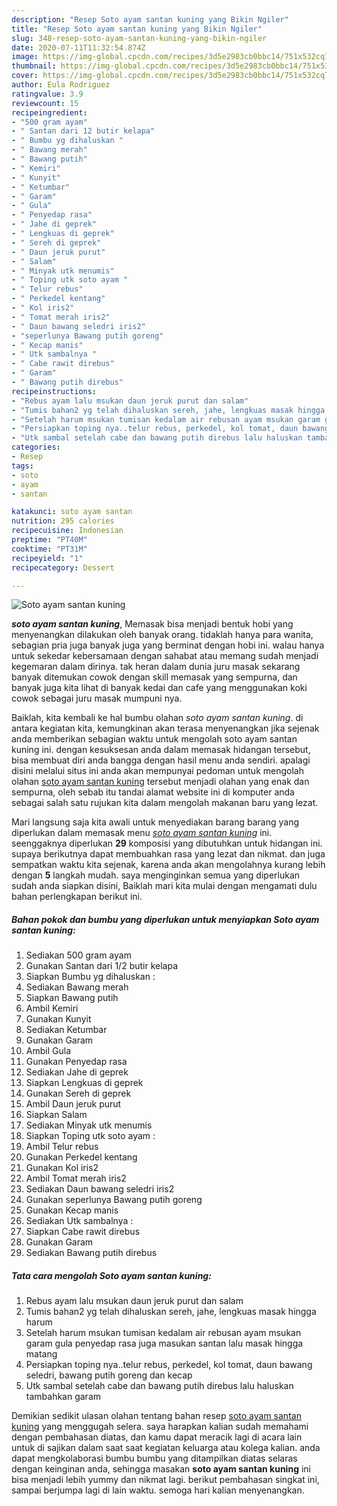 ```yaml
---
description: "Resep Soto ayam santan kuning yang Bikin Ngiler"
title: "Resep Soto ayam santan kuning yang Bikin Ngiler"
slug: 348-resep-soto-ayam-santan-kuning-yang-bikin-ngiler
date: 2020-07-11T11:32:54.874Z
image: https://img-global.cpcdn.com/recipes/3d5e2983cb0bbc14/751x532cq70/soto-ayam-santan-kuning-foto-resep-utama.jpg
thumbnail: https://img-global.cpcdn.com/recipes/3d5e2983cb0bbc14/751x532cq70/soto-ayam-santan-kuning-foto-resep-utama.jpg
cover: https://img-global.cpcdn.com/recipes/3d5e2983cb0bbc14/751x532cq70/soto-ayam-santan-kuning-foto-resep-utama.jpg
author: Eula Rodriguez
ratingvalue: 3.9
reviewcount: 15
recipeingredient:
- "500 gram ayam"
- " Santan dari 12 butir kelapa"
- " Bumbu yg dihaluskan "
- " Bawang merah"
- " Bawang putih"
- " Kemiri"
- " Kunyit"
- " Ketumbar"
- " Garam"
- " Gula"
- " Penyedap rasa"
- " Jahe di geprek"
- " Lengkuas di geprek"
- " Sereh di geprek"
- " Daun jeruk purut"
- " Salam"
- " Minyak utk menumis"
- " Toping utk soto ayam "
- " Telur rebus"
- " Perkedel kentang"
- " Kol iris2"
- " Tomat merah iris2"
- " Daun bawang seledri iris2"
- "seperlunya Bawang putih goreng"
- " Kecap manis"
- " Utk sambalnya "
- " Cabe rawit direbus"
- " Garam"
- " Bawang putih direbus"
recipeinstructions:
- "Rebus ayam lalu msukan daun jeruk purut dan salam"
- "Tumis bahan2 yg telah dihaluskan sereh, jahe, lengkuas masak hingga harum"
- "Setelah harum msukan tumisan kedalam air rebusan ayam msukan garam gula penyedap rasa juga masukan santan lalu masak hingga matang"
- "Persiapkan toping nya..telur rebus, perkedel, kol tomat, daun bawang seledri, bawang putih goreng dan kecap"
- "Utk sambal setelah cabe dan bawang putih direbus lalu haluskan tambahkan garam"
categories:
- Resep
tags:
- soto
- ayam
- santan

katakunci: soto ayam santan 
nutrition: 295 calories
recipecuisine: Indonesian
preptime: "PT40M"
cooktime: "PT31M"
recipeyield: "1"
recipecategory: Dessert

---
```



![Soto ayam santan kuning](https://img-global.cpcdn.com/recipes/3d5e2983cb0bbc14/751x532cq70/soto-ayam-santan-kuning-foto-resep-utama.jpg)

<b><i>soto ayam santan kuning</i></b>, Memasak bisa menjadi bentuk hobi yang menyenangkan dilakukan oleh banyak orang. tidaklah hanya para wanita, sebagian pria juga banyak juga yang berminat dengan hobi ini. walau hanya untuk sekedar kebersamaan dengan sahabat atau memang sudah menjadi kegemaran dalam dirinya. tak heran dalam dunia juru masak sekarang banyak ditemukan cowok dengan skill memasak yang sempurna, dan banyak juga kita lihat di banyak kedai dan cafe yang menggunakan koki cowok sebagai juru masak mumpuni nya.

Baiklah, kita kembali ke hal bumbu olahan <i>soto ayam santan kuning</i>. di antara kegiatan kita, kemungkinan akan terasa menyenangkan jika sejenak anda memberikan sebagian waktu untuk mengolah soto ayam santan kuning ini. dengan kesuksesan anda dalam memasak hidangan tersebut, bisa membuat diri anda bangga dengan hasil menu anda sendiri. apalagi disini melalui situs ini anda akan mempunyai pedoman untuk mengolah olahan <u>soto ayam santan kuning</u> tersebut menjadi olahan yang enak dan sempurna, oleh sebab itu tandai alamat website ini di komputer anda sebagai salah satu rujukan kita dalam mengolah makanan baru yang lezat.




Mari langsung saja kita awali untuk menyediakan barang barang yang diperlukan dalam memasak menu <u><i>soto ayam santan kuning</i></u> ini. seenggaknya diperlukan <b>29</b> komposisi yang dibutuhkan untuk hidangan ini. supaya berikutnya dapat membuahkan rasa yang lezat dan nikmat. dan juga sempatkan waktu kita sejenak, karena anda akan mengolahnya kurang lebih dengan <b>5</b> langkah mudah. saya menginginkan semua yang diperlukan sudah anda siapkan disini, Baiklah mari kita mulai dengan mengamati dulu bahan perlengkapan berikut ini.

<!--inarticleads1-->

##### Bahan pokok dan bumbu yang diperlukan untuk menyiapkan Soto ayam santan kuning:

1. Sediakan 500 gram ayam
1. Gunakan  Santan dari 1/2 butir kelapa
1. Siapkan  Bumbu yg dihaluskan :
1. Sediakan  Bawang merah
1. Siapkan  Bawang putih
1. Ambil  Kemiri
1. Gunakan  Kunyit
1. Sediakan  Ketumbar
1. Gunakan  Garam
1. Ambil  Gula
1. Gunakan  Penyedap rasa
1. Sediakan  Jahe di geprek
1. Siapkan  Lengkuas di geprek
1. Gunakan  Sereh di geprek
1. Ambil  Daun jeruk purut
1. Siapkan  Salam
1. Sediakan  Minyak utk menumis
1. Siapkan  Toping utk soto ayam :
1. Ambil  Telur rebus
1. Gunakan  Perkedel kentang
1. Gunakan  Kol iris2
1. Ambil  Tomat merah iris2
1. Sediakan  Daun bawang seledri iris2
1. Gunakan seperlunya Bawang putih goreng
1. Gunakan  Kecap manis
1. Sediakan  Utk sambalnya :
1. Siapkan  Cabe rawit direbus
1. Gunakan  Garam
1. Sediakan  Bawang putih direbus




<!--inarticleads2-->

##### Tata cara mengolah Soto ayam santan kuning:

1. Rebus ayam lalu msukan daun jeruk purut dan salam
1. Tumis bahan2 yg telah dihaluskan sereh, jahe, lengkuas masak hingga harum
1. Setelah harum msukan tumisan kedalam air rebusan ayam msukan garam gula penyedap rasa juga masukan santan lalu masak hingga matang
1. Persiapkan toping nya..telur rebus, perkedel, kol tomat, daun bawang seledri, bawang putih goreng dan kecap
1. Utk sambal setelah cabe dan bawang putih direbus lalu haluskan tambahkan garam




Demikian sedikit ulasan olahan tentang bahan resep <u>soto ayam santan kuning</u> yang menggugah selera. saya harapkan kalian sudah memahami dengan pembahasan diatas, dan kamu dapat meracik lagi di acara lain untuk di sajikan dalam saat saat kegiatan keluarga atau kolega kalian. anda dapat mengkolaborasi bumbu bumbu yang ditampilkan diatas selaras dengan keinginan anda, sehingga masakan <b>soto ayam santan kuning</b> ini bisa menjadi lebih yummy dan nikmat lagi. berikut pembahasan singkat ini, sampai berjumpa lagi di lain waktu. semoga hari kalian menyenangkan.
